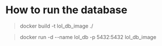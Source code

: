 # How to run the database

> docker build -t lol_db_image ./

> docker run -d --name lol_db -p 5432:5432 lol_db_image
